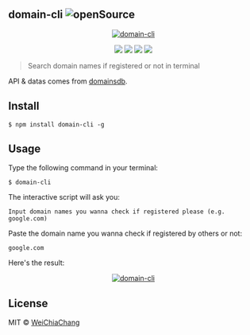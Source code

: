 ## domain-cli    ![openSource](https://badges.frapsoft.com/os/v1/open-source.svg?v=102)

<p align="center">
  <a target="_blank" href="https://github.com/WeiChiaChang/domain-cli">
    <img alt="domain-cli" src="https://i.imgur.com/JgpHLSA.gif">
  </a>
</p>
<p align=center>
  <a target="_blank" href="https://npmjs.org/package/domain-cli" title="NPM version"><img src="https://img.shields.io/npm/v/domain-cli.svg"></a>
  <a target="_blank" href="http://nodejs.org/download/" title="Node version"><img src="https://img.shields.io/badge/node.js-%3E=_7.0-green.svg"></a>
  <a target="_blank" href="https://opensource.org/licenses/MIT" title="License: MIT"><img src="https://img.shields.io/badge/License-MIT-blue.svg"></a>
  <a target="_blank" href="http://makeapullrequest.com" title="PRs Welcome"><img src="https://img.shields.io/badge/PRs-welcome-brightgreen.svg"></a>
</p>

> Search domain names if registered or not in terminal

API & datas comes from [domainsdb](https://domainsdb.info/).

## Install
```shell
$ npm install domain-cli -g
```

## Usage
Type the following command in your terminal:
```shell
$ domain-cli
```

The interactive script will ask you:
```shell
Input domain names you wanna check if registered please (e.g. google.com)
```

Paste the domain name you wanna check if registered by others or not:
```shell
google.com
```

Here's the result:
<p align="center">
  <a target="_blank" href="https://github.com/WeiChiaChang/domain-cli">
    <img alt="domain-cli" src="https://i.imgur.com/3BFaLIi.png">
  </a>
</p>

## License
MIT © [WeiChiaChang](https://github.com/WeiChiaChang)



